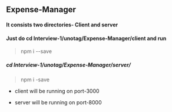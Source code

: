 ## Expense-Manager

#### It consists two directories- Client and server

#### Just do cd Interview-1/unotag/Expense-Manager/client and run

> npm i --save 

##### cd Interview-1/unotag/Expense-Manager/server/

> npm i -save


- client will be running on port-3000

- server will be running on port-8000

